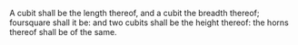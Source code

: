 A cubit shall be the length thereof, and a cubit the breadth thereof; foursquare shall it be: and two cubits shall be the height thereof: the horns thereof shall be of the same.
